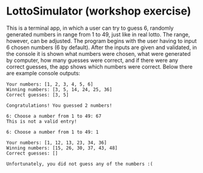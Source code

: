 # LottoSimulator (workshop exercise)

This is a terminal app, in which a user can try to guess 6, randomly generated numbers in range from 1 to 49, just like in real lotto. The range, however, can be adjusted. The program begins with the user
having to input 6 chosen numbers (6 by default). After the inputs are given and
validated, in the console it is shown what numbers were chosen, what were generated by computer, how many guesses were
correct, and if there were any correct guesses, the app shows which numbers were correct. Below there are example
console outputs:

```
Your numbers: [1, 2, 3, 4, 5, 6]
Winning numbers: [3, 5, 14, 24, 25, 36]
Correct guesses: [3, 5]

Congratulations! You guessed 2 numbers!
```
```
6: Choose a number from 1 to 49: 67
This is not a valid entry!

6: Choose a number from 1 to 49: 1

Your numbers: [1, 12, 13, 23, 34, 36]
Winning numbers: [15, 26, 30, 37, 43, 48]
Correct guesses: []

Unfortunately, you did not guess any of the numbers :( 
```
